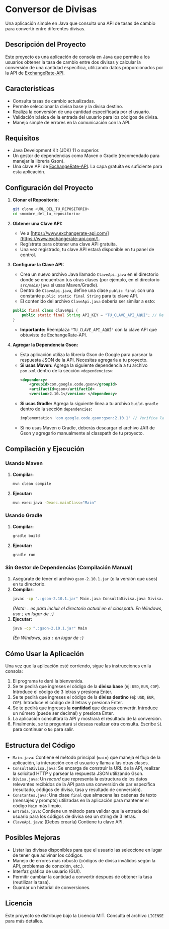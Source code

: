 # Conversor de Divisas

Una aplicación simple en Java que consulta una API de tasas de cambio para convertir entre diferentes divisas.

## Descripción del Proyecto

Este proyecto es una aplicación de consola en Java que permite a los usuarios obtener la tasa de cambio entre dos divisas y calcular la conversión de una cantidad específica, utilizando datos proporcionados por la API de [ExchangeRate-API](https://www.exchangerate-api.com/).

## Características

* Consulta tasas de cambio actualizadas.
* Permite seleccionar la divisa base y la divisa destino.
* Realiza la conversión de una cantidad especificada por el usuario.
* Validación básica de la entrada del usuario para los códigos de divisa.
* Manejo simple de errores en la comunicación con la API.

## Requisitos

* Java Development Kit (JDK) 11 o superior.
* Un gestor de dependencias como Maven o Gradle (recomendado para manejar la librería Gson).
* Una clave API de [ExchangeRate-API](https://www.exchangerate-api.com/). La capa gratuita es suficiente para esta aplicación.

## Configuración del Proyecto

1.  **Clonar el Repositorio:**
    ```bash
    git clone <URL_DEL_TU_REPOSITORIO>
    cd <nombre_del_tu_repositorio>
    ```

2.  **Obtener una Clave API:**
    * Ve a [https://www.exchangerate-api.com/](https://www.exchangerate-api.com/).
    * Regístrate para obtener una clave API gratuita.
    * Una vez registrado, tu clave API estará disponible en tu panel de control.

3.  **Configurar la Clave API:**
    * Crea un nuevo archivo Java llamado `ClaveApi.java` en el directorio donde se encuentran tus otras clases (por ejemplo, en el directorio `src/main/java` si usas Maven/Gradle).
    * Dentro de `ClaveApi.java`, define una clase `public final` con una constante `public static final String` para tu clave API.
    * El contenido del archivo `ClaveApi.java` debería ser similar a esto:

    ```java
    public final class ClaveApi {
        public static final String API_KEY = "TU_CLAVE_API_AQUÍ"; // Reemplaza con tu clave API real
    }
    ```
    * **Importante:** Reemplaza `"TU_CLAVE_API_AQUÍ"` con la clave API que obtuviste de ExchangeRate-API.

4.  **Agregar la Dependencia Gson:**
    * Esta aplicación utiliza la librería Gson de Google para parsear la respuesta JSON de la API. Necesitas agregarla a tu proyecto.
    * **Si usas Maven:** Agrega la siguiente dependencia a tu archivo `pom.xml` dentro de la sección `<dependencies>`:
        ```xml
        <dependency>
            <groupId>com.google.code.gson</groupId>
            <artifactId>gson</artifactId>
            <version>2.10.1</version> </dependency>
        ```
    * **Si usas Gradle:** Agrega la siguiente línea a tu archivo `build.gradle` dentro de la sección `dependencies`:
        ```gradle
        implementation 'com.google.code.gson:gson:2.10.1' // Verifica la versión más reciente si es necesario
        ```
    * Si no usas Maven o Gradle, deberás descargar el archivo JAR de Gson y agregarlo manualmente al classpath de tu proyecto.

## Compilación y Ejecución

### Usando Maven

1.  **Compilar:**
    ```bash
    mvn clean compile
    ```
2.  **Ejecutar:**
    ```bash
    mvn exec:java -Dexec.mainClass="Main"
    ```

### Usando Gradle

1.  **Compilar:**
    ```bash
    gradle build
    ```
2.  **Ejecutar:**
    ```bash
    gradle run
    ```

### Sin Gestor de Dependencias (Compilación Manual)

1.  Asegúrate de tener el archivo `gson-2.10.1.jar` (o la versión que uses) en tu directorio.
2.  **Compilar:**
    ```bash
    javac -cp ".:gson-2.10.1.jar" Main.java ConsultaDivisa.java Divisa.java Constantes.java Entrada.java ClaveApi.java
    ```
    *(Nota: `.` es para incluir el directorio actual en el classpath. En Windows, usa `;` en lugar de `:`)*
3.  **Ejecutar:**
    ```bash
    java -cp ".:gson-2.10.1.jar" Main
    ```
    *(En Windows, usa `;` en lugar de `:`)*

## Cómo Usar la Aplicación

Una vez que la aplicación esté corriendo, sigue las instrucciones en la consola:

1.  El programa te dará la bienvenida.
2.  Se te pedirá que ingreses el código de la **divisa base** (ej: `USD`, `EUR`, `COP`). Introduce el código de 3 letras y presiona Enter.
3.  Se te pedirá que ingreses el código de la **divisa destino** (ej: `USD`, `EUR`, `COP`). Introduce el código de 3 letras y presiona Enter.
4.  Se te pedirá que ingreses la **cantidad** que deseas convertir. Introduce un número (puede ser decimal) y presiona Enter.
5.  La aplicación consultará la API y mostrará el resultado de la conversión.
6.  Finalmente, se te preguntará si deseas realizar otra consulta. Escribe `Si` para continuar o `No` para salir.

## Estructura del Código

* `Main.java`: Contiene el método principal (`main`) que maneja el flujo de la aplicación, la interacción con el usuario y llama a las otras clases.
* `ConsultaDivisa.java`: Se encarga de construir la URL de la API, realizar la solicitud HTTP y parsear la respuesta JSON utilizando Gson.
* `Divisa.java`: Un *record* que representa la estructura de los datos relevantes recibidos de la API para una conversión de par específica (resultado, códigos de divisa, tasa y resultado de conversión).
* `Constantes.java`: Una clase `final` que almacena las cadenas de texto (mensajes y prompts) utilizadas en la aplicación para mantener el código `Main` más limpio.
* `Entrada.java`: Contiene un método para validar que la entrada del usuario para los códigos de divisa sea un string de 3 letras.
* `ClaveApi.java`: (Debes crearla) Contiene tu clave API.

## Posibles Mejoras

* Listar las divisas disponibles para que el usuario las seleccione en lugar de tener que adivinar los códigos.
* Manejo de errores más robusto (códigos de divisa inválidos según la API, problemas de conexión, etc.).
* Interfaz gráfica de usuario (GUI).
* Permitir cambiar la cantidad a convertir después de obtener la tasa (reutilizar la tasa).
* Guardar un historial de conversiones.

## Licencia

Este proyecto se distribuye bajo la Licencia MIT. Consulta el archivo `LICENSE` para más detalles.
